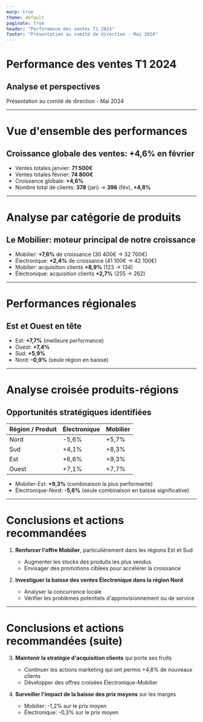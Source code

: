 ```yaml
---
marp: true
theme: default
paginate: true
header: "Performance des ventes T1 2024"
footer: "Présentation au comité de direction - Mai 2024"
---
```


# Performance des ventes T1 2024
## Analyse et perspectives

Présentation au comité de direction - Mai 2024

<!-- 
Notes pour le présentateur:
- Accueillir les participants
- Mentionner l'objectif de la présentation: analyser les performances de ventes du début d'année et identifier les opportunités
-->

---

# Vue d'ensemble des performances
## Croissance globale des ventes: +4,6% en février

- Ventes totales janvier: **71 500€**
- Ventes totales février: **74 800€**
- Croissance globale: **+4,6%**
- Nombre total de clients: **378** (jan) → **396** (fév), **+4,8%**

<!-- 
Notes pour le présentateur:
- Souligner la tendance positive générale
- Mentionner que la croissance du nombre de clients suit celle des ventes
-->

---

# Analyse par catégorie de produits
## Le Mobilier: moteur principal de notre croissance

- Mobilier: **+7,6%** de croissance (30 400€ → 32 700€)
- Électronique: **+2,4%** de croissance (41 100€ → 42 100€)
- Mobilier: acquisition clients **+8,9%** (123 → 134)
- Électronique: acquisition clients **+2,7%** (255 → 262)

<!-- 
Notes pour le présentateur:
- Souligner la forte performance du Mobilier
- Noter que l'acquisition de nouveaux clients est corrélée à la croissance des ventes
- Mentionner la légère baisse des prix moyens dans le Mobilier (-1,2%)
-->

---

# Performances régionales
## Est et Ouest en tête

- Est: **+7,7%** (meilleure performance)
- Ouest: **+7,4%**
- Sud: **+5,9%**
- Nord: **-0,9%** (seule région en baisse)

<!-- 
Notes pour le présentateur:
- Mettre en évidence les performances exceptionnelles des régions Est et Ouest
- Souligner la nécessité d'investiguer la légère baisse dans la région Nord
-->

---

# Analyse croisée produits-régions
## Opportunités stratégiques identifiées

| Région / Produit | Électronique | Mobilier |
|------------------|--------------|----------|
| Nord             | -5,6%        | +5,7%    |
| Sud              | +4,1%        | +8,3%    |
| Est              | +6,6%        | +9,3%    |
| Ouest            | +7,1%        | +7,7%    |

- Mobilier-Est: **+9,3%** (combinaison la plus performante)
- Électronique-Nord: **-5,6%** (seule combinaison en baisse significative)

<!-- 
Notes pour le présentateur:
- Souligner l'excellente performance du Mobilier dans toutes les régions
- Suggérer une analyse approfondie de la baisse de l'Électronique dans la région Nord
-->

---

# Conclusions et actions recommandées

1. **Renforcer l'offre Mobilier**, particulièrement dans les régions Est et Sud
   - Augmenter les stocks des produits les plus vendus
   - Envisager des promotions ciblées pour accélérer la croissance

2. **Investiguer la baisse des ventes Électronique dans la région Nord**
   - Analyser la concurrence locale
   - Vérifier les problèmes potentiels d'approvisionnement ou de service

---

# Conclusions et actions recommandées (suite)

3. **Maintenir la stratégie d'acquisition clients** qui porte ses fruits
   - Continuer les actions marketing qui ont permis +4,8% de nouveaux clients
   - Développer des offres croisées Électronique-Mobilier

4. **Surveiller l'impact de la baisse des prix moyens** sur les marges
   - Mobilier: -1,2% sur le prix moyen
   - Électronique: -0,3% sur le prix moyen

<!-- 
Notes pour le présentateur:
- Présenter chaque recommandation avec une brève justification
- Proposer des prochaines étapes concrètes
- Ouvrir la discussion sur les priorités stratégiques
-->